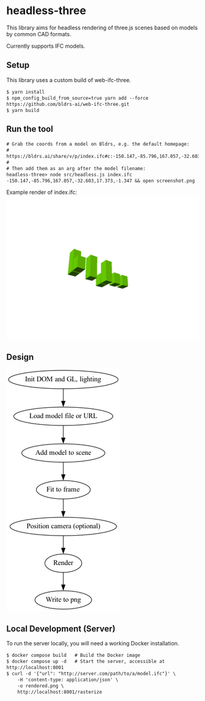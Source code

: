 # headless-three
This library aims for headless rendering of three.js scenes based on models by common CAD formats.

Currently supports IFC models.

## Setup
This library uses a custom build of web-ifc-three.

```
$ yarn install
$ npm_config_build_from_source=true yarn add --force https://github.com/bldrs-ai/web-ifc-three.git
$ yarn build
```

## Run the tool
```
# Grab the coords from a model on Bldrs, e.g. the default homepage:
#   https://bldrs.ai/share/v/p/index.ifc#c:-150.147,-85.796,167.057,-32.603,17.373,-1.347
#
# Then add them as an arg after the model filename:
headless-three> node src/headless.js index.ifc -150.147,-85.796,167.057,-32.603,17.373,-1.347 && open screenshot.png
```

Example render of index.ifc:
![index.ifc rendered to screenshot.png](https://github.com/bldrs-ai/headless-three/blob/main/screenshot.png)


## Design

![dataflow](https://github.com/bldrs-ai/headless-three/blob/main/flow.png)


## Local Development (Server)

To run the server locally, you will need a working Docker installation.

    $ docker compose build   # Build the Docker image
    $ docker compose up -d   # Start the server, accessible at http://localhost:8001
    $ curl -d '{"url": "http://server.com/path/to/a/model.ifc"}' \
        -H 'content-type: application/json' \
        -o rendered.png \
        http://localhost:8001/rasterize

